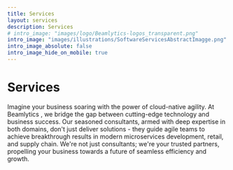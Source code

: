 ```yaml
---
title: Services 
layout: services
description: Services
# intro_image: "images/logo/Beamlytics-logos_transparent.png"
intro_image: "images/illustrations/SoftwareServicesAbstractImagge.png"
intro_image_absolute: false
intro_image_hide_on_mobile: true
---
```


# Services

Imagine your business soaring with the power of cloud-native agility. At Beamlytics , we bridge the gap between cutting-edge technology and business success. Our seasoned consultants, armed with deep expertise in both domains, don't just deliver solutions - they guide agile teams to achieve breakthrough results in modern microservices development, retail, and supply chain. We're not just consultants; we're your trusted partners, propelling your business towards a future of seamless efficiency and growth.